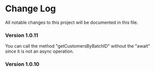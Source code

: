 
# Change Log
All notable changes to this project will be documented in this file.



### Version 1.0.11
You can call the method "getCustomersByBatchID" without the "await"
since it is not an async operation.



### Version 1.0.10
